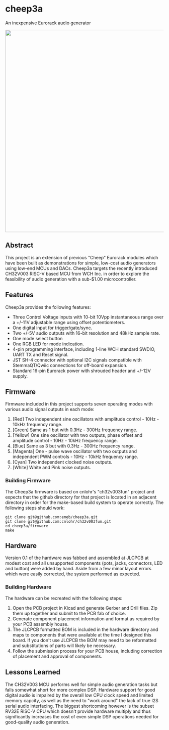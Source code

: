 # cheep3a
An inexpensive Eurorack audio generator

<img src="doc/cheep32.jpg" width="640" />

## Abstract
This project is an extension of previous "Cheep" Eurorack modules which have been
built as demonstrations for simple, low-cost audio generators using low-end MCUs
and DACs. Cheep3a targets the recently introduced CH32V003 RISC-V based MCU from
WCH Inc. in order to explore the feasibility of audio generation with a sub-$1.00
microcontroller.

## Features
Cheep3a provides the following features:
* Three Control Voltage inputs with 10-bit 10Vpp instantaneous range over a +/-11V
adjustable range using offset potentiometers.
* One digital input for trigger/gate/sync.
* Two +/-5V audio outputs with 16-bit resolution and 48kHz sample rate.
* One mode select button
* One RGB LED for mode indication.
* 4-pin programming interface, including 1-line WCH standard SWDIO, UART TX and
Reset signal.
* JST SH-4 connector with optional I2C signals compatible with StemmaQT/Qwiic
connections for off-board expansion.
* Standard 16-pin Eurorack power with shrouded header and +/-12V supply.

## Firmware
Firmware included in this project supports seven operating modes with various
audio signal outputs in each mode:
1. [Red] Two independent sine oscillators with amplitude control - 10Hz - 10kHz
frequency range.
2. [Green] Same as 1 but with 0.3Hz - 300Hz frequency range.
3. [Yellow] One sine oscillator with two outputs, phase offset and amplitude
control - 10Hz - 10kHz frequency range.
4. [Blue] Same as 3 but with 0.3Hz - 300Hz frequency range.
5. [Magenta] One - pulse wave oscillator with two outputs and independent PWM
controls - 10Hz - 10kHz frequency range.
6. [Cyan] Two independent clocked noise outputs.
7. [White] White and Pink noise outputs.

### Building Firmware
The Cheep3a firmware is based on cnlohr's "ch32v003fun" project and expects that
the github directory for that project is located in an adjacent directory in
order for the make-based build system to operate correctly. The following
steps should work:

```
git clone git@github.com:emeb/cheep3a.git
git clone git@github.com:cnlohr/ch32v003fun.git
cd cheep3a/firmware
make
```

## Hardware
Version 0.1 of the hardware was fabbed and assembled at JLCPCB at modest cost and
all unsupported components (pots, jacks, connectors, LED and button) were added
by hand. Aside from a few minor layout errors which were easily corrected, the
system performed as expected.

### Building Hardware
The hardware can be recreated with the following steps:
1. Open the PCB project in Kicad and generate Gerber and Drill files. Zip them
up together and submit to the PCB fab of choice.
2. Generate component placement information and format as required by your
PCB assembly house.
3. The JLCPCB formatted BOM is included in the hardware directory and maps to
components that were available at the time I designed this board. If you don't
use JLCPCB the BOM may need to be reformatted and substitutions of parts will
likely be necessary.
4. Follow the submission process for your PCB house, including correction of
placement and approval of components.

## Lessons Learned
The CH32V003 MCU performs well for simple audio generation tasks but falls
somewhat short for more complex DSP. Hardware support for good digital audio is
impaired by the overall low CPU clock speed and limited memory capcity, as well
as the need to "work around" the lack of true I2S serial audio interfacing. The
biggest shortcoming however is the subset RV32E RISC-V CPU which doesn't provide
hardware multiply and thus significantly increases the cost of even simple DSP
operations needed for good-quality audio generation.

